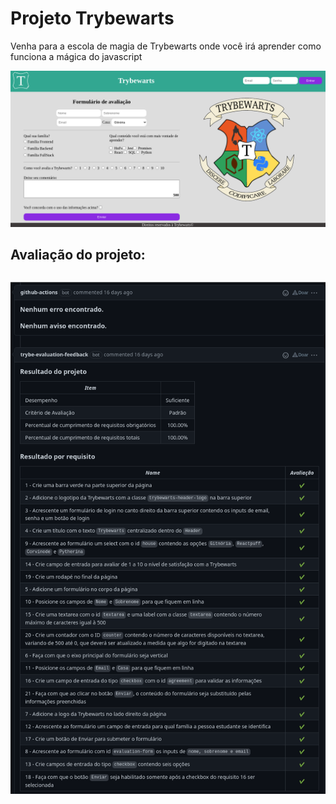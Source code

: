 <h1>Projeto Trybewarts</h1>
<p>Venha para a escola de magia de Trybewarts onde você irá aprender como funciona a mágica do javascript</p>
<img src="/images/trybewarts.png" alt="pixel art">
<h2> Avaliação do projeto: <h2>

<img src="/images/nota-projeto.png" alt="avaliação do projeto" />
